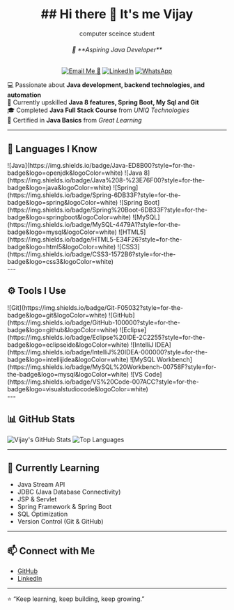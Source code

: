 <div align= "center">
  <h1>## Hi there 👋 It's me Vijay
</h1>

  computer sceince student
  
  <h6>🎯 **Aspiring Java Developer**  </h6>
  
  [![Email Me 📧](https://img.shields.io/badge/Email-D14836?style=flat&logo=gmail&logoColor=white)](mailto:vijaycs1999@gmail.com)
  [![LinkedIn](https://img.shields.io/badge/LinkedIn-0077B5?style=flat&logo=linkedin&logoColor=white)](https://www.linkedin.com/in/vijaysuresh09/)
  [![WhatsApp](https://img.shields.io/badge/WhatsApp-25D366?style=flat&logo=whatsapp&logoColor=white)](https://wa.me/8778055464)

</div>


💻 Passionate about **Java development, backend technologies, and automation**  
🌱 Currently upskilled **Java 8 features, Spring Boot, My Sql and Git**  
🎓 Completed **Java Full Stack Course** from *UNIQ Technologies*  
📜 Certified in **Java Basics** from *Great Learning*  

---

## 🧠 Languages I Know 
<div>
![Java](https://img.shields.io/badge/Java-ED8B00?style=for-the-badge&logo=openjdk&logoColor=white)
![Java 8](https://img.shields.io/badge/Java%208-%23E76F00?style=for-the-badge&logo=java&logoColor=white)
![Spring](https://img.shields.io/badge/Spring-6DB33F?style=for-the-badge&logo=spring&logoColor=white)
![Spring Boot](https://img.shields.io/badge/Spring%20Boot-6DB33F?style=for-the-badge&logo=springboot&logoColor=white)
![MySQL](https://img.shields.io/badge/MySQL-4479A1?style=for-the-badge&logo=mysql&logoColor=white)
![HTML5](https://img.shields.io/badge/HTML5-E34F26?style=for-the-badge&logo=html5&logoColor=white)
![CSS3](https://img.shields.io/badge/CSS3-1572B6?style=for-the-badge&logo=css3&logoColor=white)
</div>
---

## ⚙️ Tools I Use
<div>
![Git](https://img.shields.io/badge/Git-F05032?style=for-the-badge&logo=git&logoColor=white)
![GitHub](https://img.shields.io/badge/GitHub-100000?style=for-the-badge&logo=github&logoColor=white)
![Eclipse](https://img.shields.io/badge/Eclipse%20IDE-2C2255?style=for-the-badge&logo=eclipseide&logoColor=white)
![IntelliJ IDEA](https://img.shields.io/badge/IntelliJ%20IDEA-000000?style=for-the-badge&logo=intellijidea&logoColor=white)
![MySQL Workbench](https://img.shields.io/badge/MySQL%20Workbench-00758F?style=for-the-badge&logo=mysql&logoColor=white)
![VS Code](https://img.shields.io/badge/VS%20Code-007ACC?style=for-the-badge&logo=visualstudiocode&logoColor=white)
</div>
---

## 📊 GitHub Stats

![Vijay's GitHub Stats](https://github-readme-stats.vercel.app/api?username=SJ-VIJAY&show_icons=true&theme=tokyonight)
![Top Languages](https://github-readme-stats.vercel.app/api/top-langs/?username=SJ-VIJAY&layout=compact&theme=tokyonight)


---

## 🌱 Currently Learning
- Java Stream API   
- JDBC (Java Database Connectivity)  
- JSP & Servlet  
- Spring Framework & Spring Boot  
- SQL Optimization  
- Version Control (Git & GitHub)  

---

## 📫 Connect with Me
- [GitHub](https://github.com/SJ-VIJAY)
- [LinkedIn](https://www.linkedin.com/in/vijaysuresh09)  


---
⭐ “Keep learning, keep building, keep growing.”
